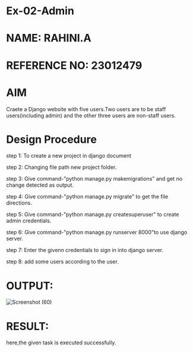 # Ex-02-Admin
# NAME: RAHINI.A
# REFERENCE NO: 23012479
# AIM
   Craete a Django website with five users.Two users are to be staff users(including admin) and the other three users are non-staff users.

# Design Procedure

step 1: To create a new project in django document


step 2: Changing file path new project folder.


step 3: Give command-"python manage.py makemigrations" and get no change detected as output.


step 4: Give command-"python manage.py migrate" to get the file directions.


step 5: Give command-"python manage.py createsuperuser" to create admin credentials.


step 6: Give command-"python manage.py runserver 8000"to use django server.




step 7: Enter the givenn credentials to sign in into django server.


step 8: add some users according to the user.





# OUTPUT:

![Screenshot (60)](https://github.com/RahiniAchudhan/ODD2023-WT-Ex-02-Admin/assets/145742838/0451fe8c-d015-4a42-aa03-790ae511a0dc)






# RESULT:
  
   
   
   here,the given task is executed successfully.
